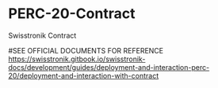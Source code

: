 # PERC-20-Contract
Swisstronik Contract

#SEE OFFICIAL DOCUMENTS FOR REFERENCE
https://swisstronik.gitbook.io/swisstronik-docs/development/guides/deployment-and-interaction-perc-20/deployment-and-interaction-with-contract

